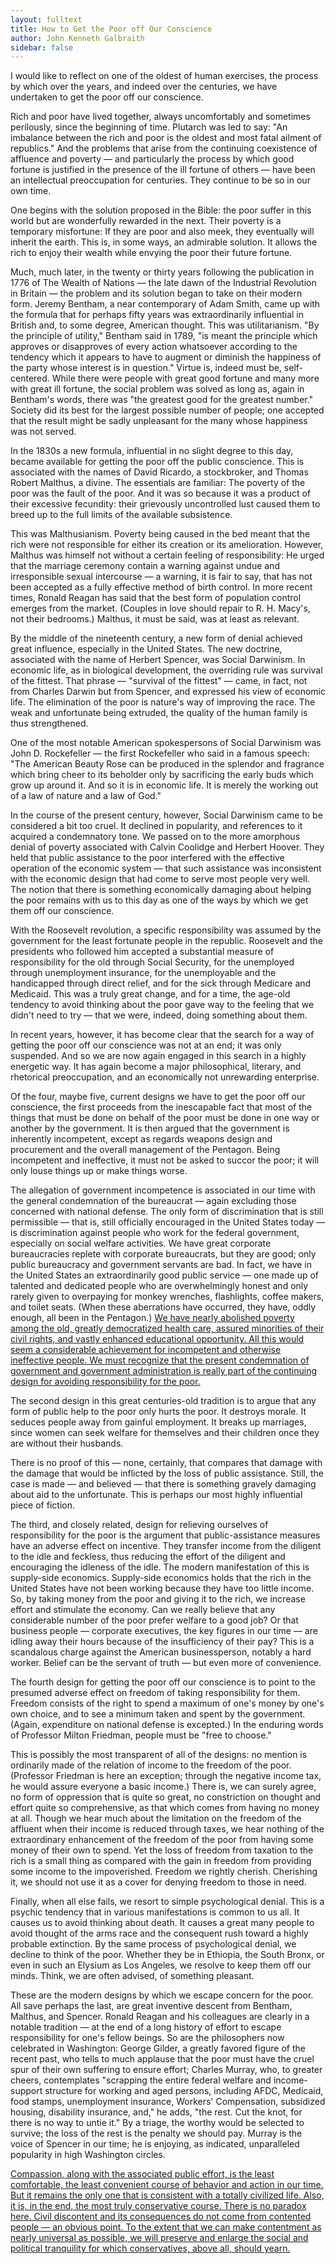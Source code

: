 ```yaml
---
layout: fulltext
title: How to Get the Poor off Our Conscience
author: John Kenneth Galbraith
sidebar: false
---
```


I would like to reflect on one of the oldest of human exercises, the process by which over the years, and indeed over the centuries, we have undertaken to get the poor off our conscience.

Rich and poor have lived together, always uncomfortably and sometimes perilously, since the beginning of time. Plutarch was led to say: "An imbalance between the rich and poor is the oldest and most fatal ailment of republics." And the problems that arise from the continuing coexistence of affluence and poverty — and particularly the process by which good fortune is justified in the presence of the ill fortune of others — have been an intellectual preoccupation for centuries. They continue to be so in our own time.

One begins with the solution proposed in the Bible: the poor suffer in this world but are wonderfully rewarded in the next. Their poverty is a temporary misfortune: If they are poor and also meek, they eventually will inherit the earth. This is, in some ways, an admirable solution. It allows the rich to enjoy their wealth while envying the poor their future fortune.

Much, much later, in the twenty or thirty years following the publication in 1776 of The Wealth of Nations — the late dawn of the Industrial Revolution in Britain — the problem and its solution began to take on their modern form. Jeremy Bentham, a near contemporary of Adam Smith, came up with the formula that for perhaps fifty years was extraordinarily influential in British and, to some degree, American thought. This was utilitarianism. "By the principle of utility," Bentham said in 1789, "is meant the principle which approves or disapproves of every action whatsoever according to the tendency which it appears to have to augment or diminish the happiness of the party whose interest is in question." Virtue is, indeed must be, self-centered. While there were people with great good fortune and many more with great ill fortune, the social problem was solved as long as, again in Bentham's words, there was "the greatest good for the greatest number." Society did its best for the largest possible number of people; one accepted that the result might be sadly unpleasant for the many whose happiness was not served.

In the 1830s a new formula, influential in no slight degree to this day, became available for getting the poor off the public conscience. This is associated with the names of David Ricardo, a stockbroker, and Thomas Robert Malthus, a divine. The essentials are familiar: The poverty of the poor was the fault of the poor. And it was so because it was a product of their excessive fecundity: their grievously uncontrolled lust caused them to breed up to the full limits of the available subsistence.

This was Malthusianism. Poverty being caused in the bed meant that the rich were not responsible for either its creation or its amelioration. However, Malthus was himself not without a certain feeling of responsibility: He urged that the marriage ceremony contain a warning against undue and irresponsible sexual intercourse — a warning, it is fair to say, that has not been accepted as a fully effective method of birth control. In more recent times, Ronald Reagan has said that the best form of population control emerges from the market. (Couples in love should repair to R. H. Macy's, not their bedrooms.) Malthus, it must be said, was at least as relevant.

By the middle of the nineteenth century, a new form of denial achieved great influence, especially in the United States. The new doctrine, associated with the name of Herbert Spencer, was Social Darwinism. In economic life, as in biological development, the overriding rule was survival of the fittest. That phrase — "survival of the fittest" — came, in fact, not from Charles Darwin but from Spencer, and expressed his view of economic life. The elimination of the poor is nature's way of improving the race. The weak and unfortunate being extruded, the quality of the human family is thus strengthened.

One of the most notable American spokespersons of Social Darwinism was John D. Rockefeller — the first Rockefeller who said in a famous speech: "The American Beauty Rose can be produced in the splendor and fragrance which bring cheer to its beholder only by sacrificing the early buds which grow up around it. And so it is in economic life. It is merely the working out of a law of nature and a law of God."

In the course of the present century, however, Social Darwinism came to be considered a bit too cruel. It declined in popularity, and references to it acquired a condemnatory tone. We passed on to the more amorphous denial of poverty associated with Calvin Coolidge and Herbert Hoover. They held that public assistance to the poor interfered with the effective operation of the economic system — that such assistance was inconsistent with the economic design that had come to serve most people very well. The notion that there is something economically damaging about helping the poor remains with us to this day as one of the ways by which we get them off our conscience.

With the Roosevelt revolution, a specific responsibility was assumed by the government for the least fortunate people in the republic. Roosevelt and the presidents who followed him accepted a substantial measure of responsibility for the old through Social Security, for the unemployed through unemployment insurance, for the unemployable and the handicapped through direct relief, and for the sick through Medicare and Medicaid. This was a truly great change, and for a time, the age-old tendency to avoid thinking about the poor gave way to the feeling that we didn't need to try — that we were, indeed, doing something about them.

In recent years, however, it has become clear that the search for a way of getting the poor off our conscience was not at an end; it was only suspended. And so we are now again engaged in this search in a highly energetic way. It has again become a major philosophical, literary, and rhetorical preoccupation, and an economically not unrewarding enterprise.

Of the four, maybe five, current designs we have to get the poor off our conscience, the first proceeds from the inescapable fact that most of the things that must be done on behalf of the poor must be done in one way or another by the government. It is then argued that the government is inherently incompetent, except as regards weapons design and procurement and the overall management of the Pentagon. Being incompetent and ineffective, it must not be asked to succor the poor; it will only louse things up or make things worse.

The allegation of government incompetence is associated in our time with the general condemnation of the bureaucrat — again excluding those concerned with national defense. The only form of discrimination that is still permissible — that is, still officially encouraged in the United States today — is discrimination against people who work for the federal government, especially on social welfare activities. We have great corporate bureaucracies replete with corporate bureaucrats, but they are good; only public bureaucracy and government servants are bad. In fact, we have in the United States an extraordinarily good public service — one made up of talented and dedicated people who are overwhelmingly honest and only rarely given to overpaying for monkey wrenches, flashlights, coffee makers, and toilet seats. (When these aberrations have occurred, they have, oddly enough, all been in the Pentagon.) <u>We have nearly abolished poverty among the old, greatly democratized health care, assured minorities of their civil rights, and vastly enhanced educational opportunity. All this would seem a considerable achievement for incompetent and otherwise ineffective people. We must recognize that the present condemnation of government and government administration is really part of the continuing design for avoiding responsibility for the poor.</u>

The second design in this great centuries-old tradition is to argue that any form of public help to the poor only hurts the poor. It destroys morale. It seduces people away from gainful employment. It breaks up marriages, since women can seek welfare for themselves and their children once they are without their husbands.

There is no proof of this — none, certainly, that compares that damage with the damage that would be inflicted by the loss of public assistance. Still, the case is made — and believed — that there is something gravely damaging about aid to the unfortunate. This is perhaps our most highly influential piece of fiction.

The third, and closely related, design for relieving ourselves of responsibility for the poor is the argument that public-assistance measures have an adverse effect on incentive. They transfer income from the diligent to the idle and feckless, thus reducing the effort of the diligent and encouraging the idleness of the idle. The modern manifestation of this is supply-side economics. Supply-side economics holds that the rich in the United States have not been working because they have too little income. So, by taking money from the poor and giving it to the rich, we increase effort and stimulate the economy. Can we really believe that any considerable number of the poor prefer welfare to a good job? Or that business people — corporate executives, the key figures in our time — are idling away their hours because of the insufficiency of their pay? This is a scandalous charge against the American businessperson, notably a hard worker. Belief can be the servant of truth — but even more of convenience.

The fourth design for getting the poor off our conscience is to point to the presumed adverse effect on freedom of taking responsibility for them. Freedom consists of the right to spend a maximum of one's money by one's own choice, and to see a minimum taken and spent by the government. (Again, expenditure on national defense is excepted.) In the enduring words of Professor Milton Friedman, people must be "free to choose."

This is possibly the most transparent of all of the designs: no mention is ordinarily made of the relation of income to the freedom of the poor. (Professor Friedman is here an exception; through the negative income tax, he would assure everyone a basic income.) There is, we can surely agree, no form of oppression that is quite so great, no constriction on thought and effort quite so comprehensive, as that which comes from having no money at all. Though we hear much about the limitation on the freedom of the affluent when their income is reduced through taxes, we hear nothing of the extraordinary enhancement of the freedom of the poor from having some money of their own to spend. Yet the loss of freedom from taxation to the rich is a small thing as compared with the gain in freedom from providing some income to the impoverished. Freedom we rightly cherish. Cherishing it, we should not use it as a cover for denying freedom to those in need.

Finally, when all else fails, we resort to simple psychological denial. This is a psychic tendency that in various manifestations is common to us all. It causes us to avoid thinking about death. It causes a great many people to avoid thought of the arms race and the consequent rush toward a highly probable extinction. By the same process of psychological denial, we decline to think of the poor. Whether they be in Ethiopia, the South Bronx, or even in such an Elysium as Los Angeles, we resolve to keep them off our minds. Think, we are often advised, of something pleasant.

These are the modern designs by which we escape concern for the poor. All save perhaps the last, are great inventive descent from Bentham, Malthus, and Spencer. Ronald Reagan and his colleagues are clearly in a notable tradition — at the end of a long history of effort to escape responsibility for one's fellow beings. So are the philosophers now celebrated in Washington: George Gilder, a greatly favored figure of the recent past, who tells to much applause that the poor must have the cruel spur of their own suffering to ensure effort; Charles Murray, who, to greater cheers, contemplates "scrapping the entire federal welfare and income-support structure for working and aged persons, including AFDC, Medicaid, food stamps, unemployment insurance, Workers' Compensation, subsidized housing, disability insurance, and," he adds, "the rest. Cut the knot, for there is no way to untie it." By a triage, the worthy would be selected to survive; the loss of the rest is the penalty we should pay. Murray is the voice of Spencer in our time; he is enjoying, as indicated, unparalleled popularity in high Washington circles.

<u>Compassion, along with the associated public effort, is the least comfortable, the least convenient course of behavior and action in our time. But it remains the only one that is consistent with a totally civilized life. Also, it is, in the end, the most truly conservative course. There is no paradox here. Civil discontent and its consequences do not come from contented people — an obvious point. To the extent that we can make contentment as nearly universal as possible, we will preserve and enlarge the social and political tranquility for which conservatives, above all, should yearn.</u>